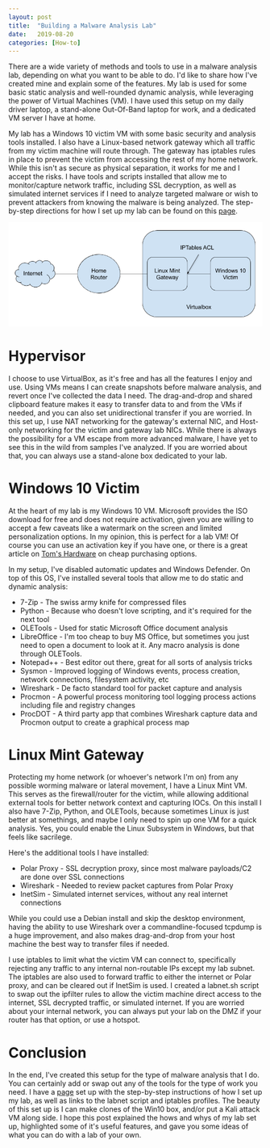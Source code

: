 ```yaml
---
layout: post
title:  "Building a Malware Analysis Lab"
date:   2019-08-20
categories: [How-to]
---
```


There are a wide variety of methods and tools to use in a malware analysis lab, depending on what you want to be able to do. I'd like to share how I've created mine and explain some of the features. My lab is used for some basic static analysis and well-rounded dynamic analysis, while leveraging the power of Virtual Machines (VM). I have used this setup on my daily driver laptop, a stand-alone Out-Of-Band laptop for work, and a dedicated VM server I have at home.

My lab has a Windows 10 victim VM with some basic security and analysis tools installed. I also have a Linux-based network gateway which all traffic from my victim machine will route through. The gateway has iptables rules in place to prevent the victim from accessing the rest of my home network. While this isn't as secure as physical separation, it works for me and I accept the risks. I have tools and scripts installed that allow me to monitor/capture network traffic, including SSL decryption, as well as simulated internet services if I need to analyze targeted malware or wish to prevent attackers from knowing the malware is being analyzed. The step-by-step directions for how I set up my lab can be found on this [page](/malware-lab).

![My Lab](/assets/malware-lab.png)

# Hypervisor
I choose to use VirtualBox, as it's free and has all the features I enjoy and use. Using VMs means I can create snapshots before malware analysis, and revert once I've collected the data I need. The drag-and-drop and shared clipboard feature makes it easy to transfer data to and from the VMs if needed, and you can also set unidirectional transfer if you are worried. In this set up, I use NAT networking for the gateway's external NIC, and Host-only networking for the victim and gateway lab NICs. While there is always the possibility for a VM escape from more advanced malware, I have yet to see this in the wild from samples I've analyzed. If you are worried about that, you can always use a stand-alone box dedicated to your lab.

# Windows 10 Victim
At the heart of my lab is my Windows 10 VM. Microsoft provides the ISO download for free and does not require activation, given you are willing to accept a few caveats like a watermark on the screen and limited personalization options. In my opinion, this is perfect for a lab VM! Of course you can use an activation key if you have one, or there is a great article on [Tom's Hardware](https://www.tomshardware.com/reviews/get-windows-10-free-or-cheap,5717.html) on cheap purchasing options.

In my setup, I've disabled automatic updates and Windows Defender. On top of this OS, I've installed several tools that allow me to do static and dynamic analysis:

* 7-Zip - The swiss army knife for compressed files
* Python - Because who doesn't love scripting, and it's required for the next tool
* OLETools - Used for static Microsoft Office document analysis
* LibreOffice - I'm too cheap to buy MS Office, but sometimes you just need to open a document to look at it. Any macro analysis is done through OLETools.
* Notepad++ - Best editor out there, great for all sorts of analysis tricks
* Sysmon - Improved logging of Windows events, process creation, network connections, filesystem activity, etc
* Wireshark - De facto standard tool for packet capture and analysis
* Procmon - A powerful process monitoring tool logging process actions including file and registry changes
* ProcDOT - A third party app that combines Wireshark capture data and Procmon output to create a graphical process map

# Linux Mint Gateway
Protecting my home network (or whoever's network I'm on) from any possible worming malware or lateral movement, I have a Linux Mint VM. This serves as the firewall/router for the victim, while allowing additional external tools for better network context and capturing IOCs. On this install I also have 7-Zip, Python, and OLETools, because sometimes Linux is just better at somethings, and maybe I only need to spin up one VM for a quick analysis. Yes, you could enable the Linux Subsystem in Windows, but that feels like sacrilege. 

Here's the additional tools I have installed:

* Polar Proxy - SSL decryption proxy, since most malware payloads/C2 are done over SSL connections
* Wireshark - Needed to review packet captures from Polar Proxy
* InetSim - Simulated internet services, without any real internet connections

While you could use a Debian install and skip the desktop environment, having the ability to use Wireshark over a commandline-focused tcpdump is a huge improvement, and also makes drag-and-drop from your host machine the best way to transfer files if needed.

I use iptables to limit what the victim VM can connect to, specifically rejecting any traffic to any internal non-routable IPs except my lab subnet. The iptables are also used to forward traffic to either the internet or Polar proxy, and can be cleared out if InetSim is used. I created a labnet.sh script to swap out the ipfilter rules to allow the victim machine direct access to the internet, SSL decrypted traffic, or simulated internet. If you are worried about your internal network, you can always put your lab on the DMZ if your router has that option, or use a hotspot.

# Conclusion
In the end, I've created this setup for the type of malware analysis that I do. You can certainly add or swap out any of the tools for the type of work you need. I have a [page](/malware-lab) set up with the step-by-step instructions of how I set up my lab, as well as links to the labnet script and iptables profiles. The beauty of this set up is I can make clones of the Win10 box, and/or put a Kali attack VM along side. I hope this post explained the hows and whys of my lab set up, highlighted some of it's useful features, and gave you some ideas of what you can do with a lab of your own.




